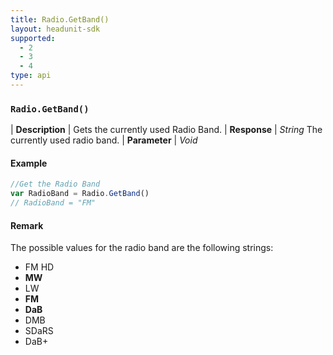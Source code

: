 ```yaml
---
title: Radio.GetBand()
layout: headunit-sdk
supported:
  - 2
  - 3
  - 4
type: api
---
```


### `Radio.GetBand()`

| **Description** | Gets the currently used Radio Band.
| **Response** | *String*  The currently used radio band.
| **Parameter**   | *Void*

#### Example

```javascript
//Get the Radio Band
var RadioBand = Radio.GetBand()
// RadioBand = "FM"
```

#### Remark

The possible values for the radio band are the following strings:
- FM HD
- **MW**
- LW
- **FM**
- **DaB**
- DMB
- SDaRS
- DaB+